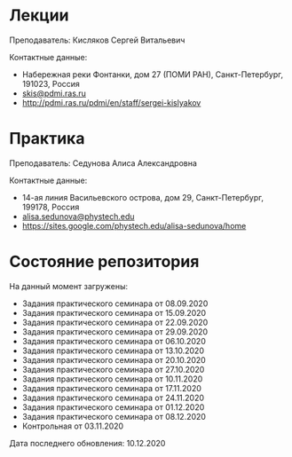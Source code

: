# Лекции

Преподаватель: Кисляков Сергей Витальевич

Контактные данные:
+ Набережная реки Фонтанки, дом 27 (ПОМИ РАН), Санкт-Петербург, 191023, Россия
+ skis@pdmi.ras.ru
+ http://pdmi.ras.ru/pdmi/en/staff/sergei-kislyakov

# Практика

Преподаватель: Седунова Алиса Александровна

Контактные данные:
+ 14-ая линия Васильевского острова, дом 29, Санкт-Петербург, 199178, Россия
+ alisa.sedunova@phystech.edu
+ https://sites.google.com/phystech.edu/alisa-sedunova/home

# Состояние репозитория

На данный момент загружены:
+ Задания практического семинара от 08.09.2020
+ Задания практического семинара от 15.09.2020
+ Задания практического семинара от 22.09.2020
+ Задания практического семинара от 29.09.2020
+ Задания практического семинара от 06.10.2020
+ Задания практического семинара от 13.10.2020
+ Задания практического семинара от 20.10.2020
+ Задания практического семинара от 27.10.2020
+ Задания практического семинара от 10.11.2020
+ Задания практического семинара от 17.11.2020
+ Задания практического семинара от 24.11.2020
+ Задания практического семинара от 01.12.2020
+ Задания практического семинара от 08.12.2020
+ Контрольная от 03.11.2020

Дата последнего обновления: 10.12.2020
